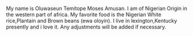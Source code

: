 My name is Oluwaseun Temitope Moses Amusan.
I am of Nigerian Origin in the western part of africa.
My favorite food is the Nigerian White rice,Plantain and Brown beans (ewa oloyin).
I live in lexington,Kentucky presently and i love it.
Any adjustments will be added if necessary.
